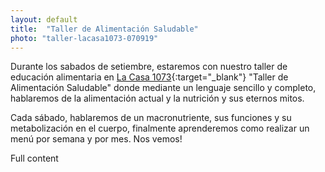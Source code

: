 ```yaml
---
layout: default
title:  "Taller de Alimentación Saludable"
photo: "taller-lacasa1073-070919"
---
```


Durante los sabados de setiembre, estaremos con nuestro taller de educación alimentaria en [La Casa 1073](https://www.facebook.com/lacasa1073/){:target="_blank"} "Taller de Alimentación Saludable" donde mediante un lenguaje sencillo y completo, hablaremos de la alimentación actual y la nutrición y sus eternos mitos. 

Cada sábado, hablaremos de un macronutriente, sus funciones y su metabolización en el cuerpo, finalmente aprenderemos como realizar un menú por semana y por mes. Nos vemos!
<!-- more -->
Full content